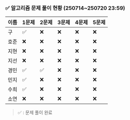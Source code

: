 ### ✅ 알고리즘 문제 풀이 현황 (250714~250720 23:59)

| 이름   | 1문제 | 2문제 | 3문제 | 4문제 | 5문제 |
|--------|--------|--------|--------|--------|--------|
| 구     | ✅     | ❌     | ❌     | ❌     | ❌     |
| 호준   | ❌     | ❌     | ❌     | ❌     | ❌     |
| 지현   | ❌     | ❌     | ❌     | ❌     | ❌     |
| 지선   | ❌     | ❌     | ❌     | ❌     | ❌     |
| 경민   | ✅     | ✅     | ❌     | ❌     | ❌     |
| 민지   | ✅     | ❌     | ❌     | ❌     | ❌     |
| 수희   | ✅     | ❌     | ❌     | ❌     | ❌     |
| 소연   | ❌     | ❌     | ❌     | ❌     | ❌     |

> ✅ : 문제 풀이 완료
